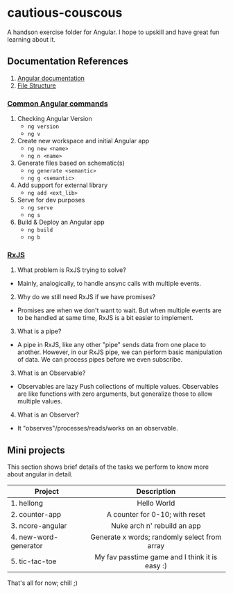 # cautious-couscous
A handson exercise folder for Angular. I hope to upskill and have great fun learning about it.

## Documentation References
1. [Angular documentation](https://angular.io/)
2. [File Structure](https://angular.io/guide/file-structure)


### [Common Angular commands](https://angular.io/cli)
1. Checking Angular Version
    -   `ng version`
    -   `ng v`
2. Create new workspace and initial Angular app
    -   `ng new <name>`
    -   `ng n <name>`
3. Generate files based on schematic(s)
    -   `ng generate <semantic>`
    -   `ng g <semantic>`
4. Add support for external library
    -   `ng add <ext_lib>`
5. Serve for dev purposes
    -   `ng serve`
    -   `ng s`
6. Build & Deploy an Angular app
    -   `ng build`
    -   `ng b`

### [RxJS](https://rxjs.dev/guide/overview)
1. What problem is RxJS trying to solve?
- Mainly, analogically, to handle ansync calls with multiple events.

2. Why do we still need RxJS if we have promises?
- Promises are when we don't want to wait. But when multiple events are to be handled at same time, RxJS is a bit easier to implement.

3. What is a pipe?
- A pipe in RxJS, like any other "pipe" sends data from one place to another. However, in our RxJS pipe, we can perform basic manipulation of data. We can process pipes before we even subscribe.

3. What is an Observable?
- Observables are lazy Push collections of multiple values. Observables are like functions with zero arguments, but generalize those to allow multiple values.

4. What is an Observer?
- It "observes"/processes/reads/works on an observable.

## Mini projects

This section shows brief details of the tasks we perform to know more about angular in detail.

| Project  | Description |
| ------------- |:-------------:|
| 1. hellong      | Hello World     |
| 2. counter-app      | A counter for 0-10; with reset     |
| 3. ncore-angular      | Nuke arch n' rebuild an app     |
| 4. new-word-generator | Generate x words; randomly select from array |
| 5. tic-tac-toe | My fav passtime game and I think it is easy :) |


That's all for now; chill ;)